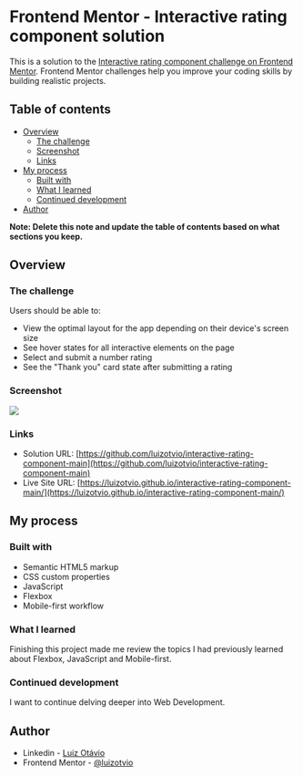 # Frontend Mentor - Interactive rating component solution

This is a solution to the [Interactive rating component challenge on Frontend Mentor](https://www.frontendmentor.io/challenges/interactive-rating-component-koxpeBUmI). Frontend Mentor challenges help you improve your coding skills by building realistic projects. 

## Table of contents

- [Overview](#overview)
  - [The challenge](#the-challenge)
  - [Screenshot](#screenshot)
  - [Links](#links)
- [My process](#my-process)
  - [Built with](#built-with)
  - [What I learned](#what-i-learned)
  - [Continued development](#continued-development)
- [Author](#author)

**Note: Delete this note and update the table of contents based on what sections you keep.**

## Overview

### The challenge

Users should be able to:

- View the optimal layout for the app depending on their device's screen size
- See hover states for all interactive elements on the page
- Select and submit a number rating
- See the "Thank you" card state after submitting a rating

### Screenshot

![](.assest/images/screenshot.png)

### Links

- Solution URL: [https://github.com/luizotvio/interactive-rating-component-main](https://github.com/luizotvio/interactive-rating-component-main)
- Live Site URL: [https://luizotvio.github.io/interactive-rating-component-main/](https://luizotvio.github.io/interactive-rating-component-main/)

## My process

### Built with

- Semantic HTML5 markup
- CSS custom properties
- JavaScript
- Flexbox
- Mobile-first workflow

### What I learned

Finishing this project made me review the topics I had previously learned about Flexbox, JavaScript and Mobile-first.

### Continued development

I want to continue delving deeper into Web Development.

## Author

- Linkedin - [Luiz Otávio](https://www.linkedin.com/in/luizotvioo/)
- Frontend Mentor - [@luizotvio](https://www.frontendmentor.io/profile/luizotvio)

